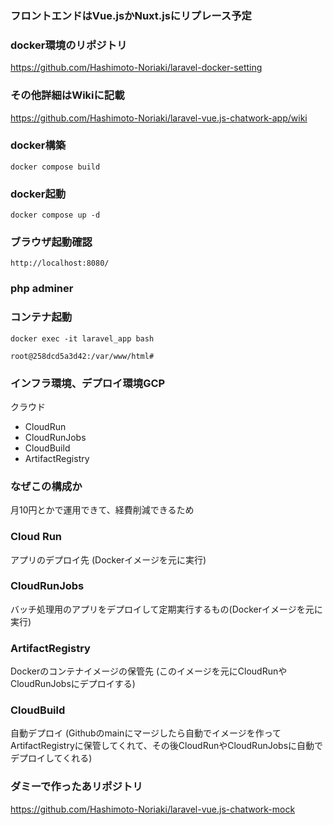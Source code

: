 ### フロントエンドはVue.jsかNuxt.jsにリプレース予定

### docker環境のリポジトリ

https://github.com/Hashimoto-Noriaki/laravel-docker-setting

### その他詳細はWikiに記載

https://github.com/Hashimoto-Noriaki/laravel-vue.js-chatwork-app/wiki

### docker構築
```
docker compose build
 ```
 ### docker起動
 ```
docker compose up -d
 ```

 ### ブラウザ起動確認
 ```
 http://localhost:8080/
 ```
### php adminer

 ### コンテナ起動
 ```
 docker exec -it laravel_app bash

 root@258dcd5a3d42:/var/www/html#
 ```

### インフラ環境、デプロイ環境GCP
クラウド
- CloudRun
- CloudRunJobs
- CloudBuild
- ArtifactRegistry

### なぜこの構成か
月10円とかで運用できて、経費削減できるため

### Cloud Run
アプリのデプロイ先 (Dockerイメージを元に実行)

### CloudRunJobs
バッチ処理用のアプリをデプロイして定期実行するもの(Dockerイメージを元に実行)

### ArtifactRegistry
Dockerのコンテナイメージの保管先 (このイメージを元にCloudRunやCloudRunJobsにデプロイする)

### CloudBuild
自動デプロイ (Githubのmainにマージしたら自動でイメージを作ってArtifactRegistryに保管してくれて、その後CloudRunやCloudRunJobsに自動でデプロイしてくれる)

### ダミーで作ったあリポジトリ

https://github.com/Hashimoto-Noriaki/laravel-vue.js-chatwork-mock
